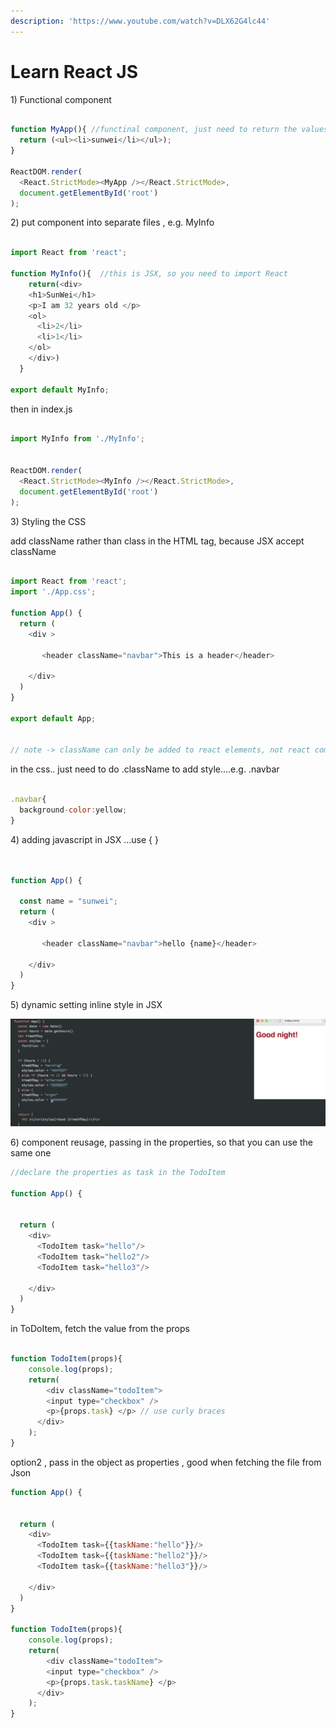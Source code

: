 ```yaml
---
description: 'https://www.youtube.com/watch?v=DLX62G4lc44'
---
```


# Learn React JS

1\) Functional component 

```javascript

function MyApp(){ //functinal component, just need to return the values 
  return (<ul><li>sunwei</li></ul>);
}

ReactDOM.render(
  <React.StrictMode><MyApp /></React.StrictMode>,
  document.getElementById('root')
);


```

2\) put component into separate files , e.g. MyInfo

```javascript

import React from 'react';

function MyInfo(){  //this is JSX, so you need to import React 
    return(<div>
    <h1>SunWei</h1>
    <p>I am 32 years old </p>
    <ol>
      <li>2</li>
      <li>1</li>
    </ol>
    </div>)
  }

export default MyInfo;
```

then in index.js

```javascript

import MyInfo from './MyInfo';


ReactDOM.render(
  <React.StrictMode><MyInfo /></React.StrictMode>,
  document.getElementById('root')
);

```

3\) Styling the CSS

add className rather than class in the HTML tag, because JSX accept className

```javascript

import React from 'react';
import './App.css';

function App() {
  return (
    <div >

       <header className="navbar">This is a header</header>
    
    </div>
  )
}

export default App;


// note -> className can only be added to react elements, not react components 
```

in the css.. just need to do .className to add style....e.g. .navbar

```javascript

.navbar{
  background-color:yellow;
}

```

4\) adding javascript in JSX ...use { }

```javascript


function App() {

  const name = "sunwei";
  return (
    <div >

       <header className="navbar">hello {name}</header>
    
    </div>
  )
}
```

5\) dynamic setting inline style in JSX

![](../../.gitbook/assets/image%20%28250%29.png)

6\) component reusage, passing in the properties, so that you can use the same one

```javascript
//declare the properties as task in the TodoItem

function App() {


  return (
    <div>
      <TodoItem task="hello"/>
      <TodoItem task="hello2"/>
      <TodoItem task="hello3"/>

    </div>
  )
}


```

in ToDoItem, fetch the value from the props

```javascript

function TodoItem(props){
    console.log(props);
    return(
        <div className="todoItem">
        <input type="checkbox" />
        <p>{props.task} </p> // use curly braces 
      </div>
    );
}
```

option2 , pass in the object as properties , good when fetching the file from Json

```javascript
function App() {


  return (
    <div>
      <TodoItem task={{taskName:"hello"}}/>
      <TodoItem task={{taskName:"hello2"}}/>
      <TodoItem task={{taskName:"hello3"}}/>

    </div>
  )
}

function TodoItem(props){
    console.log(props);
    return(
        <div className="todoItem">
        <input type="checkbox" />
        <p>{props.task.taskName} </p>      
      </div>
    );
}
```



